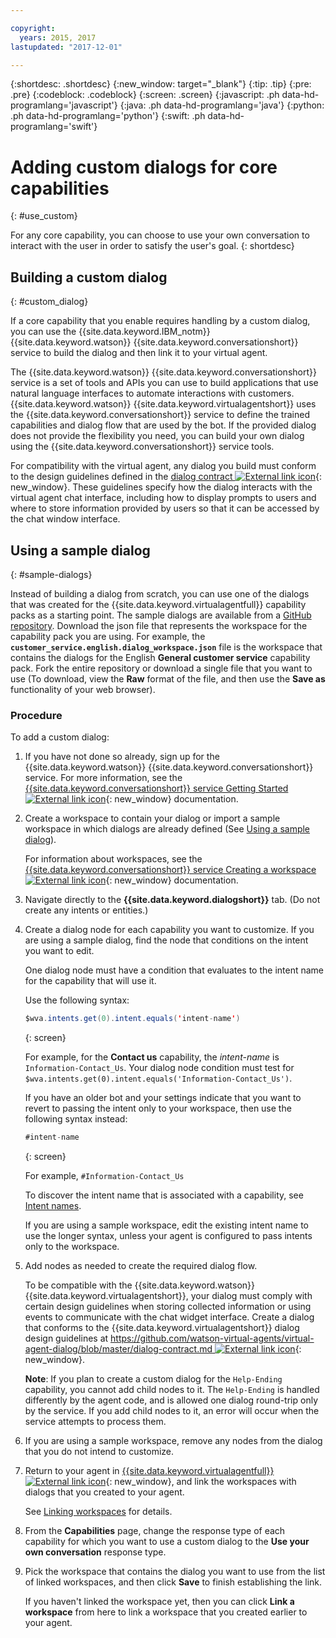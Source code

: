 ```yaml
---

copyright:
  years: 2015, 2017
lastupdated: "2017-12-01"

---
```


{:shortdesc: .shortdesc}
{:new_window: target="_blank"}
{:tip: .tip}
{:pre: .pre}
{:codeblock: .codeblock}
{:screen: .screen}
{:javascript: .ph data-hd-programlang='javascript'}
{:java: .ph data-hd-programlang='java'}
{:python: .ph data-hd-programlang='python'}
{:swift: .ph data-hd-programlang='swift'}

# Adding custom dialogs for core capabilities
{: #use_custom}

For any core capability, you can choose to use your own conversation to interact with the user in order to satisfy the user's goal.
{: shortdesc}

## Building a custom dialog
{: #custom_dialog}

If a core capability that you enable requires handling by a custom dialog, you can use the {{site.data.keyword.IBM_notm}} {{site.data.keyword.watson}} {{site.data.keyword.conversationshort}} service to build the dialog and then link it to your virtual agent.

The {{site.data.keyword.watson}} {{site.data.keyword.conversationshort}} service is a set of tools and APIs you can use to build applications that use natural language interfaces to automate interactions with customers. {{site.data.keyword.watson}} {{site.data.keyword.virtualagentshort}} uses the {{site.data.keyword.conversationshort}} service to define the trained capabilities and dialog flow that are used by the bot. If the provided dialog does not provide the flexibility you need, you can build your own dialog using the {{site.data.keyword.conversationshort}} service tools.

For compatibility with the virtual agent, any dialog you build must conform to the design guidelines defined in the [dialog contract ![External link icon](../../icons/launch-glyph.svg "External link icon")](https://github.com/watson-virtual-agents/virtual-agent-dialog/blob/master/dialog-contract.md){: new_window}. These guidelines specify how the dialog interacts with the virtual agent chat interface, including how to display prompts to users and where to store information provided by users so that it can be accessed by the chat window interface.

## Using a sample dialog
{: #sample-dialogs}

Instead of building a dialog from scratch, you can use one of the dialogs that was created for the {{site.data.keyword.virtualagentfull}} capability packs as a starting point. The sample dialogs are available from a [GitHub repository](https://github.com/watson-virtual-agents/virtual-agent-dialog/tree/master/sample_dialogs). Download the json file that represents the workspace for the capability pack you are using. For example, the **`customer_service.english.dialog_workspace.json`** file is the workspace that contains the dialogs for the English **General customer service** capability pack. Fork the entire repository or download a single file that you want to use (To download, view the **Raw** format of the file, and then use the **Save as** functionality of your web browser).

### Procedure

To add a custom dialog:

1.  If you have not done so already, sign up for the {{site.data.keyword.watson}} {{site.data.keyword.conversationshort}} service. For more information, see the [{{site.data.keyword.conversationshort}} service Getting Started ![External link icon](../../icons/launch-glyph.svg "External link icon")](https://console.bluemix.net/docs/services/conversation/getting-started.html#gettingstarted){: new_window} documentation.
1.  Create a workspace to contain your dialog or import a sample workspace in which dialogs are already defined (See [Using a sample dialog](add-custom-dialog.html#sample-dialogs)).

    For information about workspaces, see the [{{site.data.keyword.conversationshort}} service Creating a workspace ![External link icon](../../icons/launch-glyph.svg "External link icon")](https://console.bluemix.net/docs/services/conversation/configure-workspace.html#configuring-a-conversation-workspace){: new_window} documentation.

1.  Navigate directly to the **{{site.data.keyword.dialogshort}}** tab. (Do not create any intents or entities.)
1.  Create a dialog node for each capability you want to customize. If you are using a sample dialog, find the node that conditions on the intent you want to edit.

    One dialog node must have a condition that evaluates to the intent name for the capability that will use it.

    Use the following syntax:

    ```java
    $wva.intents.get(0).intent.equals('intent-name')
    ```
    {: screen}

    For example, for the **Contact us** capability, the *intent-name* is `Information-Contact_Us`. Your dialog node condition must test for `$wva.intents.get(0).intent.equals('Information-Contact_Us')`.

    If you have an older bot and your settings indicate that you want to revert to passing the intent only to your workspace, then use the following syntax instead:

    ```java
    #intent-name
    ```
    {: screen}

    For example, `#Information-Contact_Us`

    To discover the intent name that is associated with a capability, see [Intent names](intent_codenames.html).

    If you are using a sample workspace, edit the existing intent name to use the longer syntax, unless your agent is configured to pass intents only to the workspace.

1.  Add nodes as needed to create the required dialog flow.

    To be compatible with the {{site.data.keyword.watson}} {{site.data.keyword.virtualagentshort}}, your dialog must comply with certain design guidelines when storing collected information or using events to communicate with the chat widget interface. Create a dialog that conforms to the {{site.data.keyword.virtualagentshort}} dialog design guidelines at [https://github.com/watson-virtual-agents/virtual-agent-dialog/blob/master/dialog-contract.md ![External link icon](../../icons/launch-glyph.svg "External link icon")](https://github.com/watson-virtual-agents/virtual-agent-dialog/blob/master/dialog-contract.md){: new_window}.

    **Note**: If you plan to create a custom dialog for the `Help-Ending` capability, you cannot add child nodes to it. The `Help-Ending` is handled differently by the agent code, and is allowed one dialog round-trip only by the service. If you add child nodes to it, an error will occur when the service attempts to process them.

1.  If you are using a sample workspace, remove any nodes from the dialog that you do not intend to customize.

1.  Return to your agent in [{{site.data.keyword.virtualagentfull}} ![External link icon](../../icons/launch-glyph.svg "External link icon")](https://virtual-agent.watson.ibm.com){: new_window}, and link the workspaces with dialogs that you created to your agent.

    See [Linking workspaces](link_workspace.html) for details.

1.  From the **Capabilities** page, change the response type of each capability for which you want to use a custom dialog to the **Use your own conversation** response type.
1.  Pick the workspace that contains the dialog you want to use from the list of linked workspaces, and then click **Save** to finish establishing the link.

    If you haven't linked the workspace yet, then you can click **Link a workspace** from here to link a workspace that you created earlier to your agent.
